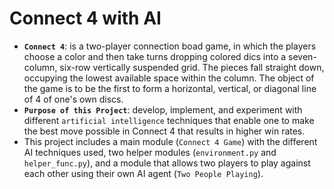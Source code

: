 # **Connect 4 with AI**
- **`Connect 4`**: is a two-player connection boad game, in which the players choose a color and then take turns dropping colored dics into a seven-column, six-row vertically suspended grid. The pieces fall straight down, occupying the lowest available space within the column. The object of the game is to be the first to form a horizontal, vertical, or diagonal line of 4 of one's own discs.
- **`Purpose of this Project`**: develop, implement, and experiment with different `artificial intelligence` techniques that enable one to make the best move possible in Connect 4 that results in higher win rates.
- This project includes a main module (`Connect 4 Game`) with the different AI techniques used, two helper modules (`environment.py` and `helper_func.py`), and a module that allows two players to play against each other using their own AI agent (`Two People Playing`).
